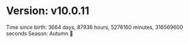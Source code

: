 # Version: v10.0.11
Time since birth: 3664 days, 87936 hours, 5276160 minutes, 316569600 seconds
Season: Autumn 🍁
